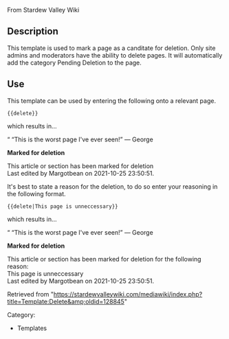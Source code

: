 From Stardew Valley Wiki

## Description

This template is used to mark a page as a canditate for deletion. Only site admins and moderators have the ability to delete pages. It will automatically add the category Pending Deletion to the page.

## Use

This template can be used by entering the following onto a relevant page.

```
{{delete}}
```

which results in...

“ “This is the worst page I've ever seen!” — George

**Marked for deletion**

This article or section has been marked for deletion  
Last edited by Margotbean on 2021-10-25 23:50:51.

It's best to state a reason for the deletion, to do so enter your reasoning in the following format.

```
{{delete|This page is unneccessary}}
```

which results in...

“ “This is the worst page I've ever seen!” — George

**Marked for deletion**

This article or section has been marked for deletion for the following reason:  
This page is unneccessary  
Last edited by Margotbean on 2021-10-25 23:50:51.

Retrieved from "https://stardewvalleywiki.com/mediawiki/index.php?title=Template:Delete&amp;oldid=128845"

Category:

- Templates
